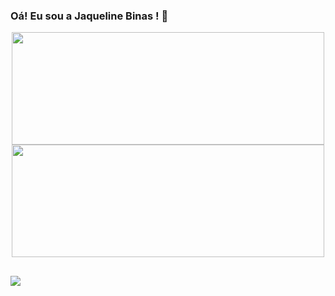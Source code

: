 ### Oá! Eu sou a Jaqueline Binas ! 👋 <div>
 
     
<div align="center">
  <a href="https://github.com/jaquebinas">
  <img height="180em" img width= "500em" src="https://github-readme-stats.vercel.app/api?username=jaquebinas&show_icons=true&theme=dracula&include_all_commits=true&count_private=true"/>
  <img height="180em" img width= "500em" src="https://github-readme-stats.vercel.app/api/top-langs/?username=jaquebinas&layout=compact&langs_count=7&theme=dracula"/>
</div>

  ##
  
  <div>
    <a href="linkedin.com/in/jaqueline-bastos-56a280183" target="_blank"><img src="https://img.shields.io/badge/LinkedIn-0077B5?style=for-the-badge&logo=linkedin&logoColor=white" target="_blank"></a> 
  
  </div>
